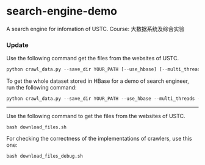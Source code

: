 # search-engine-demo
A search engine for infomation of USTC. Course: 大数据系统及综合实验

### Update
Use the following command get the files from the websites of USTC.
```python
python crawl_data.py --save_dir YOUR_PATH [--use_hbase] [--multi_threads] [--verbose ] [--debug] [--demo]
```

To get the whole dataset stored in HBase for a demo of search engineer, run the following command:
```python
python crawl_data.py --save_dir YOUR_PATH --use_hbase --multi_threads --verbose --demo
```


***


Use the following command to get the files from the websites of USTC.
```shell
bash download_files.sh
```

For checking the correctness of the implementations of crawlers, use this one:
```shell
bash download_files_debug.sh
```